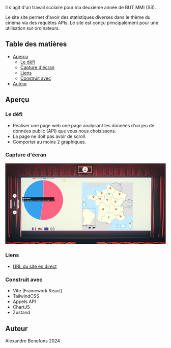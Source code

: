 Il s'agit d'un travail scolaire pour ma deuxième année de BUT MMI (S3).

Le site site permet d'avoir des statistiques diverses dans le thème du cinéma via des requêtes APIs. Le site est conçu principalement pour une utilisation sur ordinateurs.

## Table des matières

- [Aperçu](#aperçu)
  - [Le défi](#le-défi)
  - [Capture d'écran](#capture-décran)
  - [Liens](#liens)
  - [Construit avec](#construit-avec)
- [Auteur](#auteur)

## Aperçu

### Le défi

- Réaliser une page web one page analysant les données d’un jeu de données
public (API) que vous nous choisissons.
- La page ne doit pas avoir de scroll.
- Comporter au moins 2 graphiques.

### Capture d'écran

![Desktop](/public/desktop.png)

### Liens

- [URL du site en direct](https://datavisualisation-cinema.netlify.app)


### Construit avec

- Vite (Framework React)
- TailwindCSS
- Appels API
- ChartJS
- Zustand

## Auteur

Alexandre Bonefons 2024